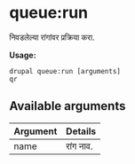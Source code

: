 # queue:run
निवडलेल्या रांगांवर प्रक्रिया करा.

**Usage:**
```
drupal queue:run [arguments]
qr
```

## Available arguments
Argument | Details
---------|-------------
name | रांग नाव.
